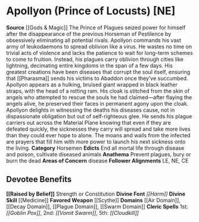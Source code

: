 ﻿---
ability:
- Strength
- Constitution
ability_boost:
- Strength
- Constitution
alignment: NE
deity:
- '[[DATABASE/deity/Apollyon|Apollyon]]'
deity_category: Horsemen
divine_font: Harm
domain:
- '[[DATABASE/domain/Air Domain|Air]]'
- '[[DATABASE/domain/Decay Domain|Decay]]'
- '[[DATABASE/domain/Plague Domain|Plague]]'
- '[[DATABASE/domain/Swarm Domain|Swarm]]'
favored_weapon: '[[DATABASE/weapon/Scythe|Scythe]]'
follower_alignment:
- LE
- NE
- CE
id: '134'
name: Apollyon
rarity: Common
skill:
- '[[DATABASE/skill/Medicine|Medicine]]'
source: '[[DATABASE/source/Gods & Magic|Gods & Magic]]'
trait: null
type: Deity

---
# Apollyon (Prince of Locusts) [NE]

**Source** [[Gods & Magic]] 
The Prince of Plagues seized power for himself after the disappearance of the previous Horseman of Pestilence by obsessively eliminating all potential rivals. Apollyon commands his vast army of leukodaemons to spread oblivion like a virus. He wastes no time on trivial acts of violence and lacks the patience to wait for long-term schemes to come to fruition. Instead, his plagues carry oblivion through cities like lightning, decimating entire kingdoms in the span of a few days. His greatest creations have been diseases that corrupt the soul itself, ensuring that [[Pharasma]] sends his victims to Abaddon once they’ve succumbed.
 Apollyon appears as a hulking, bruised giant wrapped in black leather straps, with the head of a rotting ram. His cloak is stitched from the skin of angels who attempted to rescue the souls he had claimed—after flaying the angels alive, he preserved their faces in permanent agony upon the cloak. Apollyon delights in witnessing the deaths his diseases cause, not in dispassionate obligation but out of self-righteous glee. He sends his plague carriers out across the Material Plane knowing that even if they are defeated quickly, the sicknesses they carry will spread and take more lives than they could ever hope to alone. The moans and wails from the infected are prayers that fill him with more power to launch his next sickness onto the living.
**Category** Horsemen
**Edicts** End all mortal life through disease and poison, cultivate diseased animals
**Anathema** Prevent plagues, bury or burn the dead
**Areas of Concern** disease
**Follower Alignments** LE, NE, CE

## Devotee Benefits

**[[Raised by Belief]]** Strength or Constitution
**Divine Font** _[[Harm]]_
**Divine Skill** [[Medicine]]
**Favored Weapon** [[Scythe]]
**Domains** [[Air Domain]], [[Decay Domain]], [[Plague Domain]], [[Swarm Domain]]
**Cleric Spells** 1st: _[[Goblin Pox]]_, 2nd: _[[Vomit Swarm]]_, 5th: _[[Cloudkill]]_